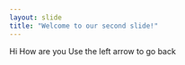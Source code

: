 ```yaml
---
layout: slide 
title: "Welcome to our second slide!"
---
```

Hi How are you
Use the left arrow to go back
